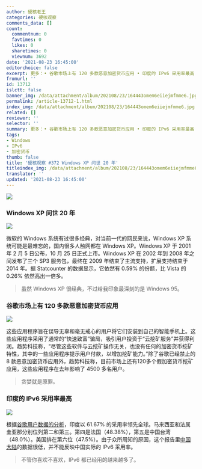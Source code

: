 ```yaml
---
author: 硬核老王
categories: 硬核观察
comments_data: []
count:
  commentnum: 0
  favtimes: 0
  likes: 0
  sharetimes: 0
  viewnum: 3692
date: '2021-08-23 16:45:00'
editorchoice: false
excerpt: 更多：• 谷歌市场上有 120 多款恶意加密货币应用 • 印度的 IPv6 采用率最高
fromurl: ''
id: 13712
islctt: false
banner_img: /data/attachment/album/202108/23/164443omem6eiiejmfmme6.jpg
permalink: /article-13712-1.html
index_img: /data/attachment/album/202108/23/164443omem6eiiejmfmme6.jpg
related: []
reviewer: ''
selector: ''
summary: 更多：• 谷歌市场上有 120 多款恶意加密货币应用 • 印度的 IPv6 采用率最高
tags:
- Windows
- IPv6
- 加密货币
thumb: false
title: '硬核观察 #372 Windows XP 问世 20 年'
titleindex_img: /data/attachment/album/202108/23/164443omem6eiiejmfmme6.jpg
translator: ''
updated: '2021-08-23 16:45:00'
---
```


![](/data/attachment/album/202108/23/164443omem6eiiejmfmme6.jpg)


### Windows XP 问世 20 年


![](/data/attachment/album/202108/23/164453ab5dp5r0dxwgp5ps.jpg)


微软的 Windows 系统有过很多经典，对当前一代的网民来说，Windows XP 系统可能是最难忘的，国内很多人触网都在 Windows XP。Windows XP 于 2001 年 2 月 5 日公布，10 月 25 日正式上市。Windows XP 在 2002 年到 2008 年之间发布了三个 SP3 服务包，最终在 2009 年结束了主流支持，扩展支持结束于 2014 年。据 Statcounter 的数据显示，它依然有 0.59% 的份额，比 Vista 的 0.26% 依然高出一倍多。



> 
> 虽然 Windows XP 很经典，不过给我印象最深刻的是 Windows 95。
> 
> 
> 


### 谷歌市场上有 120 多款恶意加密货币应用


![](/data/attachment/album/202108/23/164516o9cpo9jcfpoqfgzn.jpg)


这些应用程序旨在误导无辜和毫无戒心的用户将它们安装到自己的智能手机上。这些应用程序采用了通常的“快速致富”骗局，吸引用户投资于“云挖矿服务”并获得利润。趋势科技称，“尽管这些软件与云挖矿操作无关，也没有任何的加密货币挖矿特性，其中的一些应用程序提示用户付款，以增加挖矿能力。”除了谷歌已经禁止的 8 款恶意加密货币应用外，趋势科技称，目前市场上还有120多个假加密货币挖矿应用，这些应用程序在去年影响了 4500 多名用户。



> 
> 贪婪就是原罪。
> 
> 
> 


### 印度的 IPv6 采用率最高


![](/data/attachment/album/202108/23/164535g1mwmqe2aa8bomd2.jpg)


根据[谷歌用户数据的分析](https://www.google.com/intl/en/ipv6/statistics.html)，印度以 61.67% 的采用率领先全球。马来西亚和法属圭亚那分别位列第二和第三。第四是法国（48.38%），第五是中国台湾（48.0%）。美国排在第六位（47.5%）。由于众所周知的原因，这个报告里[中国大陆](https://www.aelius.com/njh/google-ipv6/cn.html)的数据很低，并不能反映中国实际的 IPv6 采用率。



> 
> 不管你喜欢不喜欢，IPv6 都已经用的越来越多了。
> 
> 
>